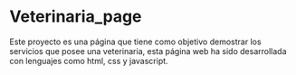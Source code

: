 # Veterinaria_page
Este proyecto es una página que tiene como objetivo demostrar los servicios que posee una veterinaria, esta página web ha sido desarrollada con lenguajes como html, css y javascript.

